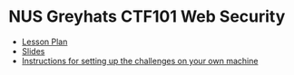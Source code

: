 # NUS Greyhats CTF101 Web Security

- [Lesson Plan](./lesson_plan.md)
- [Slides](https://docs.google.com/presentation/d/1l-i-r_9GQb9nZNOZILKOaUV_tZvuRzE5FIwzM_z8vJE/pub)
- [Instructions for setting up the challenges on your own machine](./setup.md)
